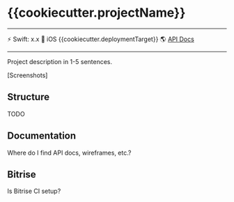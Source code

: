 # {{cookiecutter.projectName}}

---

⚡️ Swift: x.x 📱 iOS {{cookiecutter.deploymentTarget}} 🌎 [API Docs](http://linktoswaggerdocs)

---

Project description in 1-5 sentences.

[Screenshots]

## Structure

TODO

## Documentation

Where do I find API docs, wireframes, etc.?

## Bitrise

Is Bitrise CI setup?
